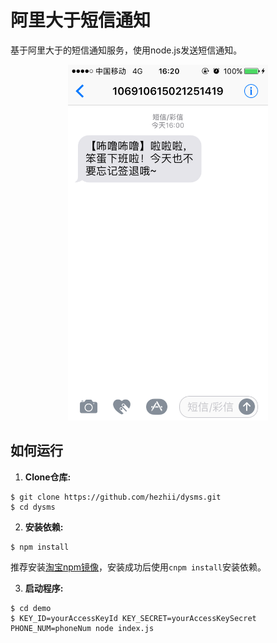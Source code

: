 # 阿里大于短信通知

基于阿里大于的短信通知服务，使用node.js发送短信通知。

<div align="center">
  <img src=".github/screenshot.png" width="320" alt="效果图">
</div>

## 如何运行

1. **Clone仓库:**

  ```
  $ git clone https://github.com/hezhii/dysms.git
  $ cd dysms
  ```

2. **安装依赖:**

  ```
  $ npm install       
  ```
  推荐安装[淘宝npm镜像](https://npm.taobao.org/)，安装成功后使用`cnpm install`安装依赖。
  
3. **启动程序:**
  
  ```
  $ cd demo
  $ KEY_ID=yourAccessKeyId KEY_SECRET=yourAccessKeySecret PHONE_NUM=phoneNum node index.js
  ```